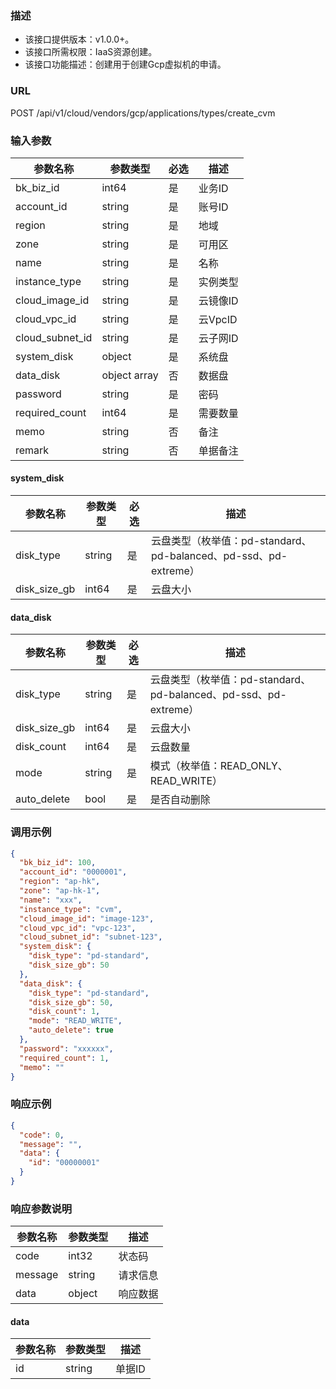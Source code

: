 ### 描述

- 该接口提供版本：v1.0.0+。
- 该接口所需权限：IaaS资源创建。
- 该接口功能描述：创建用于创建Gcp虚拟机的申请。

### URL

POST /api/v1/cloud/vendors/gcp/applications/types/create_cvm

### 输入参数

| 参数名称            | 参数类型          | 必选 | 描述     |
|-----------------|---------------|----|--------|
| bk_biz_id       | int64         | 是  | 业务ID   |
| account_id      | string        | 是  | 账号ID   |
| region          | string        | 是  | 地域     |
| zone            | string        | 是  | 可用区    |
| name            | string        | 是  | 名称     |
| instance_type   | string        | 是  | 实例类型   |
| cloud_image_id  | string        | 是  | 云镜像ID  |
| cloud_vpc_id    | string        | 是  | 云VpcID |
| cloud_subnet_id | string        | 是  | 云子网ID  |
| system_disk     | object        | 是  | 系统盘    |
| data_disk       | object  array | 否  | 数据盘    |
| password        | string        | 是  | 密码     |
| required_count  | int64         | 是  | 需要数量   |
| memo            | string        | 否  | 备注     |
| remark          | string        | 否  | 单据备注   |

#### system_disk

| 参数名称         | 参数类型   | 必选 | 描述                                                  |
|--------------|--------|----|-----------------------------------------------------|
| disk_type    | string | 是  | 云盘类型（枚举值：pd-standard、pd-balanced、pd-ssd、pd-extreme） |
| disk_size_gb | int64  | 是  | 云盘大小                                                |

#### data_disk

| 参数名称         | 参数类型   | 必选 | 描述                                                  |
|--------------|--------|----|-----------------------------------------------------|
| disk_type    | string | 是  | 云盘类型（枚举值：pd-standard、pd-balanced、pd-ssd、pd-extreme） |
| disk_size_gb | int64  | 是  | 云盘大小                                                |
| disk_count   | int64  | 是  | 云盘数量                                                |
| mode         | string | 是  | 模式（枚举值：READ_ONLY、READ_WRITE）                        |
| auto_delete  | bool   | 是  | 是否自动删除                                              |

### 调用示例

```json
{
  "bk_biz_id": 100,
  "account_id": "0000001",
  "region": "ap-hk",
  "zone": "ap-hk-1",
  "name": "xxx",
  "instance_type": "cvm",
  "cloud_image_id": "image-123",
  "cloud_vpc_id": "vpc-123",
  "cloud_subnet_id": "subnet-123",
  "system_disk": {
    "disk_type": "pd-standard",
    "disk_size_gb": 50
  },
  "data_disk": {
    "disk_type": "pd-standard",
    "disk_size_gb": 50,
    "disk_count": 1,
    "mode": "READ_WRITE",
    "auto_delete": true
  },
  "password": "xxxxxx",
  "required_count": 1,
  "memo": ""
}
```

### 响应示例

```json
{
  "code": 0,
  "message": "",
  "data": {
    "id": "00000001"
  }
}
```

### 响应参数说明

| 参数名称    | 参数类型   | 描述   |
|---------|--------|------|
| code    | int32  | 状态码  |
| message | string | 请求信息 |
| data    | object | 响应数据 |

#### data

| 参数名称 | 参数类型   | 描述   |
|------|--------|------|
| id   | string | 单据ID |
